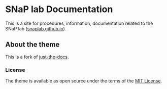 # SNaP lab Documentation

This is a site for  procedures, information, documentation related to the SNaP lab ([snaplab.github.io](https://lindenparkeslab.github.io/snaplab.github.io/)). 

## About the theme

This is a fork of [just-the-docs](https://just-the-docs.com/).

### License

The theme is available as open source under the terms of the [MIT License](http://opensource.org/licenses/MIT).